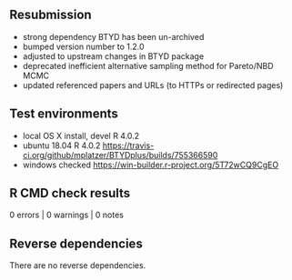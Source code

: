 ## Resubmission
* strong dependency BTYD has been un-archived
* bumped version number to 1.2.0
* adjusted to upstream changes in BTYD package
* deprecated inefficient alternative sampling method for Pareto/NBD MCMC
* updated referenced papers and URLs (to HTTPs or redirected pages)

## Test environments
* local OS X install, devel R 4.0.2
* ubuntu 18.04 R 4.0.2 https://travis-ci.org/github/mplatzer/BTYDplus/builds/755366590
* windows checked https://win-builder.r-project.org/5T72wCQ9CgEO

## R CMD check results

0 errors | 0 warnings | 0 notes

## Reverse dependencies

There are no reverse dependencies.
